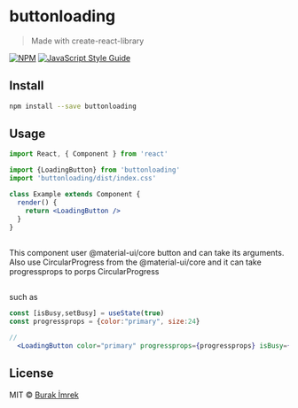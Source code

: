 # buttonloading

> Made with create-react-library

[![NPM](https://img.shields.io/npm/v/buttonloading.svg)](https://www.npmjs.com/package/buttonloading) [![JavaScript Style Guide](https://img.shields.io/badge/code_style-standard-brightgreen.svg)](https://standardjs.com)

## Install

```bash
npm install --save buttonloading
```

## Usage

```jsx
import React, { Component } from 'react'

import {LoadingButton} from 'buttonloading'
import 'buttonloading/dist/index.css'

class Example extends Component {
  render() {
    return <LoadingButton />
  }
}
```
## 
This component user @material-ui/core button and can take its arguments. 
Also use CircularProgress from the @material-ui/core and it can take progressprops to porps CircularProgress
##
such as 
```jsx
const [isBusy,setBusy] = useState(true)
const progressprops = {color:"primary", size:24}

//
  <LoadingButton color="primary" progressprops={progressprops} isBusy={isBusy} onClick={handleClick}> TEXT OF Button </LoadingButton>
```

## License

MIT © [Burak İmrek](https://github.com/devburak)
